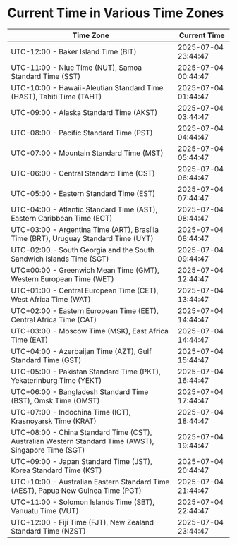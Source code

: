 # Current Time in Various Time Zones

| Time Zone | Current Time |
|-----------|--------------|
| UTC-12:00 - Baker Island Time (BIT) | 2025-07-04 23:44:47 |
| UTC-11:00 - Niue Time (NUT), Samoa Standard Time (SST) | 2025-07-04 00:44:47 |
| UTC-10:00 - Hawaii-Aleutian Standard Time (HAST), Tahiti Time (TAHT) | 2025-07-04 01:44:47 |
| UTC-09:00 - Alaska Standard Time (AKST) | 2025-07-04 03:44:47 |
| UTC-08:00 - Pacific Standard Time (PST) | 2025-07-04 04:44:47 |
| UTC-07:00 - Mountain Standard Time (MST) | 2025-07-04 05:44:47 |
| UTC-06:00 - Central Standard Time (CST) | 2025-07-04 06:44:47 |
| UTC-05:00 - Eastern Standard Time (EST) | 2025-07-04 07:44:47 |
| UTC-04:00 - Atlantic Standard Time (AST), Eastern Caribbean Time (ECT) | 2025-07-04 08:44:47 |
| UTC-03:00 - Argentina Time (ART), Brasília Time (BRT), Uruguay Standard Time (UYT) | 2025-07-04 08:44:47 |
| UTC-02:00 - South Georgia and the South Sandwich Islands Time (SGT) | 2025-07-04 09:44:47 |
| UTC±00:00 - Greenwich Mean Time (GMT), Western European Time (WET) | 2025-07-04 12:44:47 |
| UTC+01:00 - Central European Time (CET), West Africa Time (WAT) | 2025-07-04 13:44:47 |
| UTC+02:00 - Eastern European Time (EET), Central Africa Time (CAT) | 2025-07-04 14:44:47 |
| UTC+03:00 - Moscow Time (MSK), East Africa Time (EAT) | 2025-07-04 14:44:47 |
| UTC+04:00 - Azerbaijan Time (AZT), Gulf Standard Time (GST) | 2025-07-04 15:44:47 |
| UTC+05:00 - Pakistan Standard Time (PKT), Yekaterinburg Time (YEKT) | 2025-07-04 16:44:47 |
| UTC+06:00 - Bangladesh Standard Time (BST), Omsk Time (OMST) | 2025-07-04 17:44:47 |
| UTC+07:00 - Indochina Time (ICT), Krasnoyarsk Time (KRAT) | 2025-07-04 18:44:47 |
| UTC+08:00 - China Standard Time (CST), Australian Western Standard Time (AWST), Singapore Time (SGT) | 2025-07-04 19:44:47 |
| UTC+09:00 - Japan Standard Time (JST), Korea Standard Time (KST) | 2025-07-04 20:44:47 |
| UTC+10:00 - Australian Eastern Standard Time (AEST), Papua New Guinea Time (PGT) | 2025-07-04 21:44:47 |
| UTC+11:00 - Solomon Islands Time (SBT), Vanuatu Time (VUT) | 2025-07-04 22:44:47 |
| UTC+12:00 - Fiji Time (FJT), New Zealand Standard Time (NZST) | 2025-07-04 23:44:47 |
